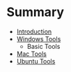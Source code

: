 # Summary

* [Introduction](README.md)
* [Windows Tools](c1_windows_tools.md)
   * Basic Tools
* [Mac Tools](c2_mac_tools.md)
* [Ubuntu Tools](c3_ubuntu_tools.md)

